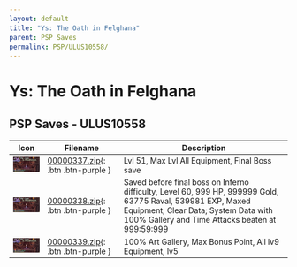 ```yaml
---
layout: default
title: "Ys: The Oath in Felghana"
parent: PSP Saves
permalink: PSP/ULUS10558/
---
```

# Ys: The Oath in Felghana

## PSP Saves - ULUS10558

| Icon | Filename | Description |
|------|----------|-------------|
| ![Ys: The Oath in Felghana](ICON0.PNG) | [00000337.zip](00000337.zip){: .btn .btn-purple } | Lvl 51, Max Lvl All Equipment, Final Boss save |
| ![Ys: The Oath in Felghana](ICON0.PNG) | [00000338.zip](00000338.zip){: .btn .btn-purple } | Saved before final boss on Inferno difficulty, Level 60, 999 HP, 999999 Gold, 63775 Raval, 539981 EXP, Maxed Equipment; Clear Data; System Data with 100% Gallery and Time Attacks beaten at 999:59:999 |
| ![Ys: The Oath in Felghana](ICON0.PNG) | [00000339.zip](00000339.zip){: .btn .btn-purple } | 100% Art Gallery, Max Bonus Point, All lv9 Equipment, lv5 |
